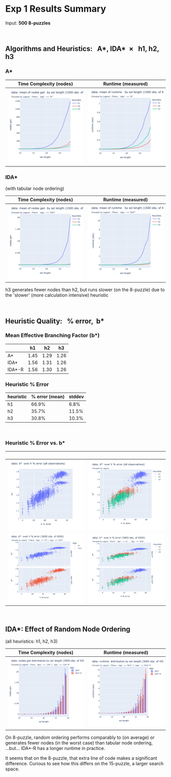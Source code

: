 # Exp 1 Results Summary

Input: **500 8-puzzles**

&nbsp;

## Algorithms and Heuristics: &nbsp; A\*, IDA* &nbsp;&times; &nbsp; h1, h2, h3
### A\*

Time Complexity (nodes) | Runtime (measured)
------------ | -------------
![A\* Time Complexity](img/astar_nodes_gen.png) | ![A\* Measured Runtime](img/astar_runtime_sec.png)


### IDA\*
(with tabular node ordering)

Time Complexity (nodes) | Runtime (measured)
------------ | -------------
![IDA\* Time Complexity](img/ida_nodes_gen.png) | ![IDA\* Measured Runtime](img/ida_runtime_sec.png)

h3 generates fewer nodes than h2, but runs slower (on the 8-puzzle) due to the 'slower' (more calculation intensive) heuristic

&nbsp;

## Heuristic Quality: &nbsp; % error, &nbsp;b\*
### Mean Effective Branching Factor (b\*)

&nbsp; | h1 | h2 | h3
------------ | ------------- | ------------ | -------------
A\* | 1.45 | 1.29 | 1.26
IDA\* | 1.56 | 1.31 | 1.26
IDA\*-R | 1.56 | 1.30 | 1.26

### Heuristic % Error

heuristic | % error (mean) | stddev
------------ | ------------- | ------------ 
h1 | 66.9% | 6.8% 
h2 | 35.7% | 11.5%
h3 | 30.8% | 10.3%

&nbsp;

### Heuristic % Error vs. b*
&nbsp; | &nbsp;
------------ | -------------
![](img/heuristics_%25error_vs_bstar_all_obs.png) | ![](img/heuristics_%25error_vs_bstar_by_heuristic.png) 
![](img/heuristics_%25error_vs_bstar_by_algo.png) | ![](img/heuristics_%25error_vs_bstar_by_algo&heur.png)

&nbsp;

## IDA\*: Effect of Random Node Ordering
(all heuristics: h1, h2, h3)

Time Complexity (nodes) | Runtime (measured)
------------ | -------------
![](img/ida_vs_ida-R_nodesgen_h1h2h3.png) | ![](img/ida_vs_ida-R_runtime_sec_h1h2h3.png)

On 8-puzzle, random ordering performs comparably to (on average) or generates fewer nodes (in the worst case) than tabular node ordering, 
...but... IDA\*-R has a longer runtime in practice. 

It seems that on the 8-puzzle, that extra line of code makes a significant difference. Curious to see how this differs on the 15-puzzle, a larger search space.
